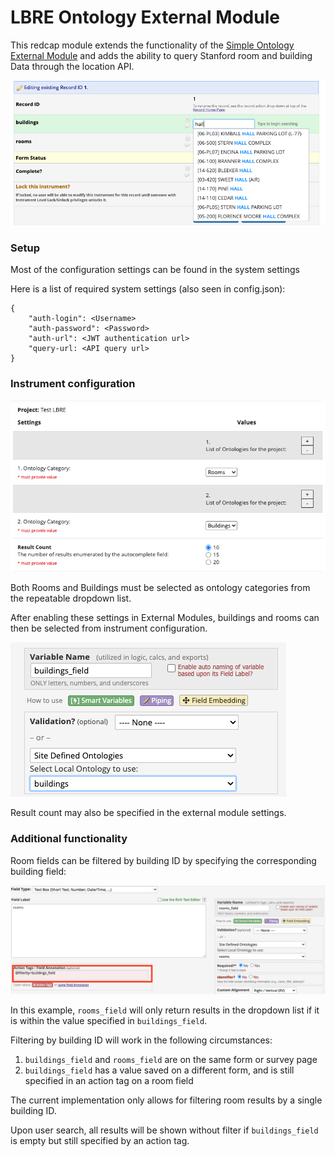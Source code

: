 # LBRE Ontology External Module

This redcap module extends the functionality of the [Simple Ontology External Module](https://github.com/aehrc/redcap_simple_ontology_provider)
and adds the ability to query Stanford room and building Data through the location API.


![example](./assets/example.png)



### Setup

Most of the configuration settings can be found in the system settings

Here is a list of required system settings (also seen in config.json):

```
{
    "auth-login": <Username>
    "auth-password": <Password>
    "auth-url": <JWT authentication url>
    "query-url: <API query url>
}
```

### Instrument configuration

![project_setup](./assets/project_setup.png)

Both Rooms and Buildings must be selected as ontology categories from the repeatable dropdown list.

After enabling these settings in External Modules, buildings and rooms can then be selected from instrument configuration.


![action](./assets/instrument.png)

Result count may also be specified in the external module settings.

### Additional functionality

Room fields can be filtered by building ID by specifying the corresponding building field:

![action](./assets/action.png)

In this example, `rooms_field` will only return results in the dropdown list if it is within the value specified in `buildings_field`.

Filtering by building ID will work in the following circumstances:
1. `buildings_field` and `rooms_field` are on the same form or survey page
2. `buildings_field` has a value saved on a different form, and is still specified in an action tag on a room field

The current implementation only allows for filtering room results by a single building ID.

Upon user search, all results will be shown without filter if `buildings_field` is empty but still specified by an action tag.
